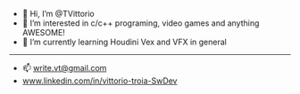 - 👋 Hi, I’m @TVittorio
- 👀 I’m interested in c/c++ programing, video games and anything AWESOME!
- 🌱 I’m currently learning Houdini Vex and VFX in general
--------------------------------------------------------------------------------
- 📫 write.vt@gmail.com 
-    www.linkedin.com/in/vittorio-troia-SwDev


    


